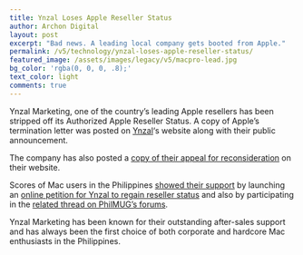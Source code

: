 ```yaml
---
title: Ynzal Loses Apple Reseller Status
author: Archon Digital
layout: post
excerpt: "Bad news. A leading local company gets booted from Apple."
permalink: /v5/technology/ynzal-loses-apple-reseller-status/
featured_image: /assets/images/legacy/v5/macpro-lead.jpg
bg_color: 'rgba(0, 0, 0, .8);'
text_color: light
comments: true
---
```

Ynzal Marketing, one of the country&#8217;s leading Apple resellers has been stripped off its Authorized Apple Reseller Status. A copy of Apple&#8217;s termination letter was posted on <a href="http://www.ynzal.com/" target="_blank">Ynzal</a>&#8216;s website along with their public announcement.<!--more-->

The company has also posted a <a href="http://www.ynzal.com/appeal1.html" target="_blank">copy of their appeal for reconsideration</a> on their website.

Scores of Mac users in the Philippines <a href="http://www.ynzal.com/support_ltrs1.html" target="_blank">showed their support</a> by launching an <a href="http://www.petitiononline.com/yn0001/petition.html" target="_blank">online petition for Ynzal to regain reseller status</a> and also by participating in the <a href="http://www.philmug.ph/forum/showthread.php?t=38639" target="_blank">related thread on PhilMUG&#8217;s forums</a>.

Ynzal Marketing has been known for their outstanding after-sales support and has always been the first choice of both corporate and hardcore Mac enthusiasts in the Philippines.